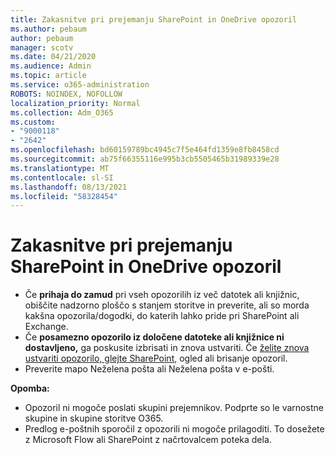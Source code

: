 ```yaml
---
title: Zakasnitve pri prejemanju SharePoint in OneDrive opozoril
ms.author: pebaum
author: pebaum
manager: scotv
ms.date: 04/21/2020
ms.audience: Admin
ms.topic: article
ms.service: o365-administration
ROBOTS: NOINDEX, NOFOLLOW
localization_priority: Normal
ms.collection: Adm_O365
ms.custom:
- "9000118"
- "2642"
ms.openlocfilehash: bd60159789bc4945c7f5e464fd1359e8fb8458cd
ms.sourcegitcommit: ab75f66355116e995b3cb5505465b31989339e28
ms.translationtype: MT
ms.contentlocale: sl-SI
ms.lasthandoff: 08/13/2021
ms.locfileid: "58328454"
---
```

# <a name="delays-in-receiving-sharepoint-and-onedrive-alerts"></a>Zakasnitve pri prejemanju SharePoint in OneDrive opozoril

- Če **prihaja do zamud** pri vseh opozorilih [](https://portal.office.com/adminportal/home?ref=/servicehealth) iz več datotek ali knjižnic, obiščite nadzorno ploščo s stanjem storitve in preverite, ali so morda kakšna opozorila/dogodki, do katerih lahko pride pri SharePoint ali Exchange.
- Če **posamezno opozorilo iz določene datoteke ali knjižnice ni dostavljeno,** ga poskusite izbrisati in znova ustvariti. Če [želite znova ustvariti opozorilo, glejte SharePoint,](https://support.microsoft.com/office/99dfb19c-9a90-4a8c-aba1-aa8c8afb0de2) ogled ali brisanje opozoril.
- Preverite mapo Neželena pošta ali Neželena pošta v e-pošti.

**Opomba:**
- Opozoril ni mogoče poslati skupini prejemnikov. Podprte so le varnostne skupine in skupine storitve O365.
- Predlog e-poštnih sporočil z opozorili ni mogoče prilagoditi. To dosežete z Microsoft Flow ali SharePoint z načrtovalcem poteka dela.
